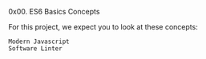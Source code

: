 0x00. ES6 Basics
Concepts

For this project, we expect you to look at these concepts:

    Modern Javascript
    Software Linter
